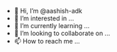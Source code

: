 - 👋 Hi, I’m @aashish-adk
- 👀 I’m interested in ...
- 🌱 I’m currently learning ...
- 💞️ I’m looking to collaborate on ...
- 📫 How to reach me ...

<!---
aashish-adk/aashish-adk is a ✨ special ✨ repository because its `README.md` (this file) appears on your GitHub profile.
You can click the Preview link to take a look at your changes.
--->
